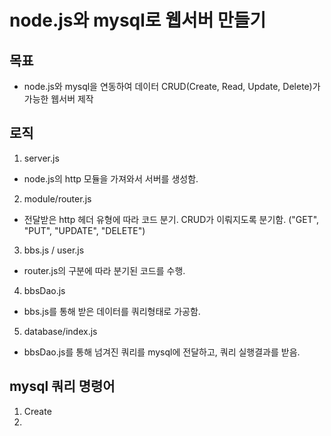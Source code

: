 # node.js와 mysql로 웹서버 만들기

## 목표
 - node.js와 mysql을 연동하여 데이터 CRUD(Create, Read, Update, Delete)가 가능한 웹서버 제작

## 로직
 1. server.js
  - node.js의 http 모듈을 가져와서 서버를 생성함.
 2. module/router.js
  - 전달받은 http 헤더 유형에 따라 코드 분기. CRUD가 이뤄지도록 분기함.
    ("GET", "PUT", "UPDATE", "DELETE")
 3. bbs.js / user.js
  - router.js의 구분에 따라 분기된 코드를 수행.
 4. bbsDao.js
  - bbs.js를 통해 받은 데이터를 쿼리형태로 가공함.
 5. database/index.js
  - bbsDao.js를 통해 넘겨진 쿼리를 mysql에 전달하고, 쿼리 실행결과를 받음.

## mysql 쿼리 명령어

  1. Create
  2. 
